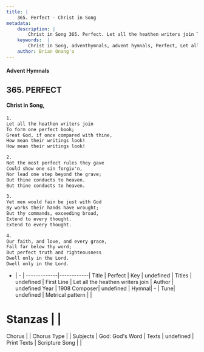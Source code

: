 ```yaml
---
title: |
    365. Perfect - Christ in Song
metadata:
    description: |
        Christ in Song 365. Perfect. Let all the heathen writers join To form one perfect book; Great God, if once compared with thine, How mean their writings look! How mean their writings look!
    keywords:  |
        Christ in Song, adventhymnals, advent hymnals, Perfect, Let all the heathen writers join. 
    author: Brian Onang'o
---
```


#### Advent Hymnals
## 365. PERFECT
####  Christ in Song,

```txt
1.
Let all the heathen writers join
To form one perfect book;
Great God, if once compared with thine,
How mean their writings look!
How mean their writings look!

2.
Not the most perfect rules they gave
Could show one sin forgiv'n,
Nor lead one step beyond the grave;
But thine conducts to heaven.
But thine conducts to heaven.

3.
Yet men would fain be just with God
By works their hands have wrought;
But thy commands, exceeding broad,
Extend to every thought.
Extend to every thought.

4.
Our faith, and love, and every grace,
Fall far below thy word;
But perfect truth and righteousness
Dwell only in the Lord.
Dwell only in the Lord.


```

- |   -  |
-------------|------------|
Title | Perfect |
Key | undefined |
Titles | undefined |
First Line | Let all the heathen writers join |
Author | undefined
Year | 1908
Composer| undefined |
Hymnal|  - |
Tune| undefined |
Metrical pattern | |
# Stanzas |  |
Chorus |  |
Chorus Type |  |
Subjects | God: God's Word |
Texts | undefined |
Print Texts | 
Scripture Song |  |
    
